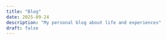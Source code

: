 ```yaml
---
title: "Blog"
date: 2025-09-24
description: "My personal blog about life and experiences"
draft: false
---
```


